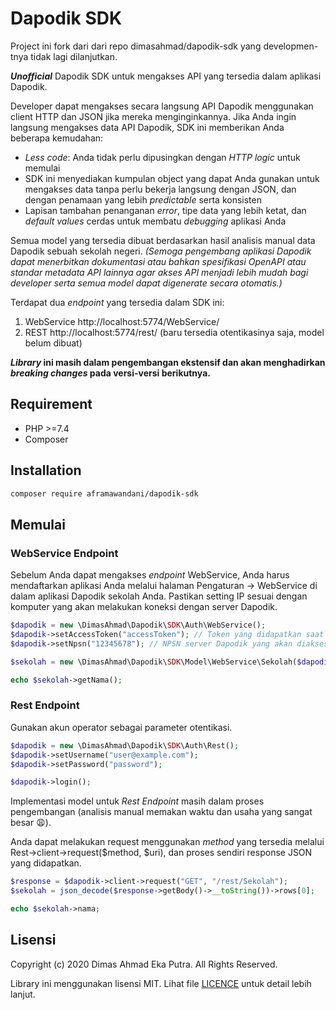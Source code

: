 # Dapodik SDK

Project ini fork dari dari repo dimasahmad/dapodik-sdk yang developmen-tnya tidak lagi dilanjutkan.

***Unofficial*** Dapodik SDK untuk mengakses API yang tersedia dalam aplikasi Dapodik.

Developer dapat mengakses secara langsung API Dapodik menggunakan client HTTP dan JSON jika mereka menginginkannya. Jika Anda ingin langsung mengakses data API Dapodik, SDK ini memberikan Anda beberapa kemudahan:

- *Less code*: Anda tidak perlu dipusingkan dengan *HTTP logic* untuk memulai
- SDK ini menyediakan kumpulan object yang dapat Anda gunakan untuk mengakses data tanpa perlu bekerja langsung dengan JSON, dan dengan penamaan yang lebih *predictable* serta konsisten
- Lapisan tambahan penanganan *error*, tipe data yang lebih ketat, dan *default values* cerdas untuk membatu *debugging* aplikasi Anda 

Semua model yang tersedia dibuat berdasarkan hasil analisis manual data Dapodik sebuah sekolah negeri. *(Semoga pengembang aplikasi Dapodik dapat menerbitkan dokumentasi atau bahkan spesifikasi OpenAPI atau standar metadata API lainnya agar akses API menjadi lebih mudah bagi developer serta semua model dapat digenerate secara otomatis.)*

Terdapat dua *endpoint* yang tersedia dalam SDK ini:
1. WebService http://localhost:5774/WebService/
2. REST http://localhost:5774/rest/ (baru tersedia otentikasinya saja, model belum dibuat)

***Library* ini masih dalam pengembangan ekstensif dan akan menghadirkan *breaking changes* pada versi-versi berikutnya.** 

## Requirement

- PHP >=7.4
- Composer

## Installation

```bash
composer require aframawandani/dapodik-sdk
```

## Memulai

### WebService Endpoint

Sebelum Anda dapat mengakses *endpoint* WebService, Anda harus mendaftarkan aplikasi Anda melalui halaman Pengaturan -> WebService di dalam aplikasi Dapodik sekolah Anda. Pastikan setting IP sesuai dengan komputer yang akan melakukan koneksi dengan server Dapodik.

```php
$dapodik = new \DimasAhmad\Dapodik\SDK\Auth\WebService();
$dapodik->setAccessToken("accessToken"); // Token yang didapatkan saat registrasi aplikasi
$dapodik->setNpsn("12345678"); // NPSN server Dapodik yang akan diakses

$sekolah = new \DimasAhmad\Dapodik\SDK\Model\WebService\Sekolah($dapodik);

echo $sekolah->getNama();
```

### Rest Endpoint

Gunakan akun operator sebagai parameter otentikasi.

```php
$dapodik = new \DimasAhmad\Dapodik\SDK\Auth\Rest();
$dapodik->setUsername("user@example.com");
$dapodik->setPassword("password");

$dapodik->login();
```

Implementasi model untuk *Rest Endpoint* masih dalam proses pengembangan (analisis manual memakan waktu dan usaha yang sangat besar 😩).

Anda dapat melakukan request menggunakan *method* yang tersedia melalui Rest->client->request($method, $uri), dan proses sendiri response JSON yang didapatkan.

```php
$response = $dapodik->client->request("GET", "/rest/Sekolah");
$sekolah = json_decode($response->getBody()->__toString())->rows[0];

echo $sekolah->nama;
```
## Lisensi

Copyright (c) 2020 Dimas Ahmad Eka Putra. All Rights Reserved.

Library ini menggunakan lisensi MIT. Lihat file [LICENCE](LICENSE) untuk detail lebih lanjut.

